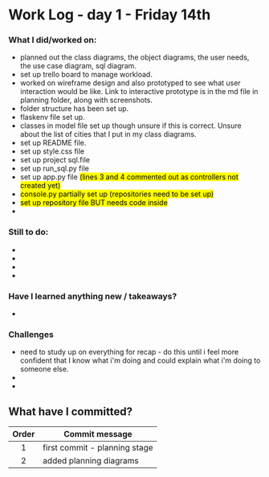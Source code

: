 # Work Log - day 1 - Friday 14th

### What I did/worked on:
- planned out the class diagrams, the object diagrams, the user needs, the use case diagram, sql diagram.
- set up trello board to manage workload.
- worked on wireframe design and also prototyped to see what user interaction would be like. Link to interactive prototype is in the md file in planning folder, along with screenshots.
- folder structure has been set up.
- flaskenv file set up.
- classes in model file set up though unsure if this is correct. Unsure about the list of cities that I put in my class diagrams.
- set up README file.
- set up style.css file 
- set up project sql.file
- set up run_sql.py file
- set up app.py file <mark>(lines 3 and 4 commented out as controllers not created yet)</mark>
- <mark>console.py partially set up (repositories need to be set up)</mark>
- <mark>set up repository file BUT needs code inside</mark>
- 

### Still to do:
- 
- 
- 
- 


### Have I learned anything new / takeaways?
- 

### Challenges
- need to study up on everything for recap - do this until i feel more confident that I know what i'm doing and could explain what i'm doing to someone else.
- 
-

## What have I committed?

| Order | Commit message                |
| :----:| ----------------------------- |
| 1     | first commit - planning stage |
| 2     | added planning diagrams       |